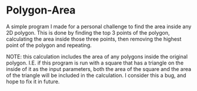 # Polygon-Area
A simple program I made for a personal challenge to find the area inside any 2D polygon. This is done by finding the top 3 points of the polygon, calculating the area inside those three points, then removing the highest point of the polygon and repeating.

NOTE: this calculation includes the area of any polygons inside the original polygon. I.E. if this program is run with a square that has a triangle on the inside of it as the input parameters, both the area of the square and the area of the triangle will be included in the calculation. I consider this a bug, and hope to fix it in future.

